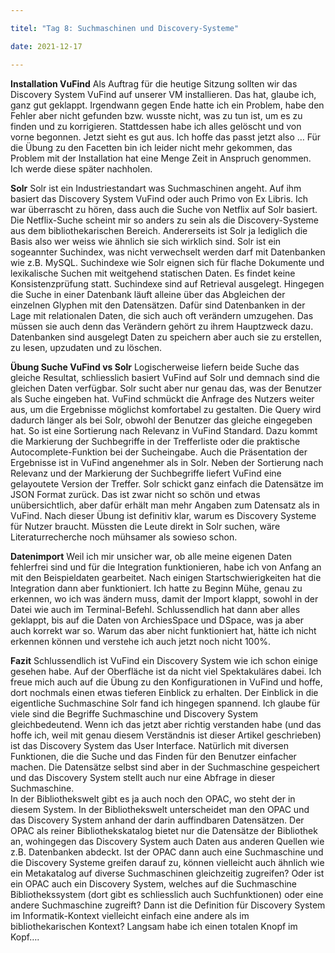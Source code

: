 ```yaml
---

titel: "Tag 8: Suchmaschinen und Discovery-Systeme"

date: 2021-12-17

---
```

**Installation VuFind**
Als Auftrag für die heutige Sitzung sollten wir das Discovery System VuFind auf unserer VM installieren. Das hat, glaube ich, ganz gut geklappt. Irgendwann gegen Ende hatte ich ein Problem, habe den Fehler aber nicht gefunden bzw. wusste nicht, was zu tun ist, um es zu finden und zu korrigieren. Stattdessen habe ich alles gelöscht und von vorne begonnen. Jetzt sieht es gut aus. Ich hoffe das passt jetzt also … Für die Übung zu den Facetten bin ich leider nicht mehr gekommen, das Problem mit der Installation hat eine Menge Zeit in Anspruch genommen. Ich werde diese später nachholen. 

**Solr**
Solr ist ein Industriestandart was Suchmaschinen angeht. Auf ihm basiert das Discovery System VuFind oder auch Primo von Ex Libris. Ich war überrascht zu hören, dass auch die Suche von Netflix auf Solr basiert. Die Netflix-Suche scheint mir so anders zu sein als die Discovery-Systeme aus dem bibliothekarischen Bereich. Andererseits ist Solr ja lediglich die Basis also wer weiss wie ähnlich sie sich wirklich sind.  Solr ist ein sogeannter Suchindex, was nicht verwechselt werden darf mit Datenbanken wie z.B. MySQL. Suchindexe wie Solr eignen sich für flache Dokumente und lexikalische Suchen mit weitgehend statischen Daten. Es findet keine Konsistenzprüfung statt. Suchindexe sind auf Retrieval ausgelegt. Hingegen die Suche in einer Datenbank läuft alleine über das Abgleichen der einzelnen Glyphen mit den Datensätzen. Dafür sind Datenbanken in der Lage mit relationalen Daten, die sich auch oft verändern umzugehen. Das müssen sie auch denn das Verändern gehört zu ihrem Hauptzweck dazu. Datenbanken sind ausgelegt Daten zu speichern aber auch sie zu erstellen, zu lesen, upzudaten und zu löschen. 

**Übung Suche VuFind vs Solr**
Logischerweise liefern beide Suche das gleiche Resultat, schliesslich basiert VuFind auf Solr und demnach sind die gleichen Daten verfügbar. Solr sucht aber nur genau das, was der Benutzer als Suche eingeben hat. VuFind schmückt die Anfrage des Nutzers weiter aus, um die Ergebnisse möglichst komfortabel zu gestalten. Die Query wird dadurch länger als bei Solr, obwohl der Benutzer das gleiche eingegeben hat. So ist eine Sortierung nach Relevanz in VuFind Standard. Dazu kommt die Markierung der Suchbegriffe in der Trefferliste oder die praktische Autocomplete-Funktion bei der Sucheingabe. Auch die Präsentation der Ergebnisse ist in VuFind angenehmer als in Solr. Neben der Sortierung nach Relevanz und der Markierung der Suchbegriffe liefert VuFind eine gelayoutete Version der Treffer. Solr schickt ganz einfach die Datensätze im JSON Format zurück. Das ist zwar nicht so schön und etwas unübersichtlich, aber dafür erhält man mehr Angaben zum Datensatz als in VuFind. Nach dieser Übung ist definitiv klar, warum es Discovery Systeme für Nutzer braucht. Müssten die Leute direkt in Solr suchen, wäre Literaturrecherche noch mühsamer als sowieso schon. 

**Datenimport**
Weil ich mir unsicher war, ob alle meine eigenen Daten fehlerfrei sind und für die Integration funktionieren, habe ich von Anfang an mit den Beispieldaten gearbeitet. Nach einigen Startschwierigkeiten hat die Integration dann aber funktioniert. Ich hatte zu Beginn Mühe, genau zu erkennen, wo ich was ändern muss, damit der Import klappt, sowohl in der Datei wie auch im Terminal-Befehl. Schlussendlich hat dann aber alles geklappt, bis auf die Daten von ArchiesSpace und DSpace, was ja aber auch korrekt war so. Warum das aber nicht funktioniert hat, hätte ich nicht erkennen können und verstehe ich auch jetzt noch nicht 100%. 

**Fazit**
Schlussendlich ist VuFind ein Discovery System wie ich schon einige gesehen habe. Auf der Oberfläche ist da nicht viel Spektakuläres dabei. Ich freue mich auch auf die Übung zu den Konfigurationen in VuFind und hoffe, dort nochmals einen etwas tieferen Einblick zu erhalten. Der Einblick in die eigentliche Suchmaschine Solr fand ich hingegen spannend. Ich glaube für viele sind die Begriffe Suchmaschine und Discovery System gleichbedeutend. Wenn ich das jetzt aber richtig verstanden habe (und das hoffe ich, weil mit genau diesem Verständnis ist dieser Artikel geschrieben) ist das Discovery System das User Interface. Natürlich mit diversen Funktionen, die die Suche und das Finden für den Benutzer einfacher machen. Die Datensätze selbst sind aber in der Suchmaschine gespeichert und das Discovery System stellt auch nur eine Abfrage in dieser Suchmaschine. <br>
In der Bibliothekswelt gibt es ja auch noch den OPAC, wo steht der in diesem System. In der Bibliothekswelt unterscheidet man den OPAC und das Discovery System anhand der darin auffindbaren Datensätzen. Der OPAC als reiner Bibliothekskatalog bietet nur die Datensätze der Bibliothek an, wohingegen das Discovery System auch Daten aus anderen Quellen wie z.B. Datenbanken abdeckt. Ist der OPAC dann auch eine Suchmaschine und die Discovery Systeme greifen darauf zu, können vielleicht auch ähnlich wie ein Metakatalog auf diverse Suchmaschinen gleichzeitig zugreifen? Oder ist ein OPAC auch ein Discovery System, welches auf die Suchmaschine Bibliothekssystem (dort gibt es schliesslich auch Suchfunktionen) oder eine andere Suchmaschine zugreift? Dann ist die Definition für Discovery System im Informatik-Kontext vielleicht einfach eine andere als im bibliothekarischen Kontext? Langsam habe ich einen totalen Knopf im Kopf….
